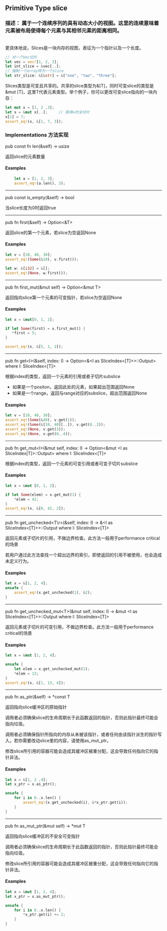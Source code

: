 ## Primitive Type slice

### 描述： 属于一个连续序列的具有动态大小的视图。这里的连续意味着元素被布局使得每个元素与其相邻元素的距离相同。
<br/>
更具体地说，Slices是一块内存的视图，表征为一个指针以及一个长度。

```rust
// 对一个Vec切片
let vec = vec![1, 2, 3];
let int_slice = &vec[..];
// 强制一个array转为一个slice
let str_slice: &[&str] = &["one", "two", "three"];
```

Slices类型是可变且共享的。共享的slice类型为&[T]，同时可变slice的类型是&mut [T]，这里T代表元素类型。举个例子，你可以更改可变slice指向的一块内存：

```rust
let mut x = [1, 2 ,3];
let x = &mut x[..];     // 取得x的全切片
x[1] = 7;
assert_eq!(x, &[1, 7, 3]);
```

### Implementations 方法实现

pub const fn len(&self) -> usize

返回slice的元素数量
    
#### Examples

```rust 
    let a = [1, 2, 3];
    assert_eq!(a.len(), 3);
```

***
    
pub const is_empty(&self) -> bool

当slice长度为0时返回true

***
    
pub fn first(&self) -> Option<&T>

返回slice的第一个元素，若slice为空返回None
    
#### Examples
    
```rust
let v = [10, 40, 30];
assert_eq!(Some(&10), v.first());

let w: &[i32] = &[];
assert_eq!(None, w.first());
```    

***
    
pub fn first_mut(&mut self) -> Option<&mut T>

返回指向slice第一个元素的可变指针，若slice为空返回None
    
#### Examples

 ```rust   
let x = &mut[0, 1, 2];

if let Some(first) = x.first_mut() {
    *first = 5;
}

assert_eq!(x, &[5, 1, 2]);
```     

***

pub fn get\<I\>(&self, index: I) -> Option<&<I as SliceIndex<[T]>>::Output>
            where I: SliceIndex<[T]>
            
根据index的类型，返回一个元素的引用或者子切片subslice

- 如果是一个positon，返回此处的元素，如果超出范围返回None
- 如果是一个range，返回与range对应的subslice，超出范围返回None

#### Examples

```rust 
let v = [10, 40, 30];
assert_eq!(Some(&40), v.get(1));
assert_eq!(Some(&[10, 40][..]), v.get(0..2));
assert_eq!(None, v.get(3));
assert_eq!(None, v.get(0..4));
```

***
    
pub fn get_mut\<I\>(&mut self, index: I) -> Option<&mut <I as SliceIndex[T]>::Output>
            where I: SliceIndex<[T]>
            
根据index的类型，返回一个元素的可变引用或者可变子切片subslice

#### Examples

```rust 
let x = &mut [0, 1, 2];

if let Some(elem) = x.get_mut(1) {
    *elem = 42;
}
assert_eq!(x, &[0, 42, 2]);
```

***
    
pub fn get_unchecked\<T\r>(&self, index: I) -> &<I as SliceIndex<[T]>>::Output
            where I: SliceIndex<[T]>
            
返回元素或子切片的引用，不做边界检查。此方法一般用于performance critical的场景

若用户通过此方法查找一个超出边界的索引，即使返回的引用不被使用，也会造成未定义行为。

#### Examples

```rust 
let x = &[1, 2, 4];
unsafe {
    assert_eq!(x.get_unchecked(1), &2);
}
```

***
    
pub fn get_unchecked_mut\<T\>(&mut self, index: I) -> &mut <I as SliceIndex<[T]>>::Output
            where I: SliceIndex<[T]>
            
返回元素或子切片的可变引用，不做边界检查。此方法一般用于performance critical的场景

#### Examples

```rust 
let x = &mut [1, 2, 4];

unsafe {
    let elem = x.get_unchecked_mut(1);
    *elem = 13;
}
assert_eq!(x, &[1, 13, 4]);
```   

***
    
pub fn as_ptr(&self) -> *const T

返回指向slice缓冲区的原始指针

调用者必须确保slice的生命周期长于此函数返回的指针，否则此指针最终可能会指向垃圾。

调用者必须确保指针所指向的内存从未被该指针，或者任何由该指针派生的指针写入。若你需要改动slice里的内容，请使用as_mut_ptr。

修改slice所引用的容器可能会造成其缓冲区被重分配，这会导致任何指向它的指针非法。

#### Examples

```rust 
let x = &[1, 2 ,4];
let x_ptr = x.as_ptr();

unsafe {
    for i in 0..x.len() {
        assert_eq!(x.get_unchecked(i), &*x_ptr.get(i));
    }
}
```

***
    
pub fn as_mut_ptr(&mut self) -> *mut T

返回指向slice缓冲区的不安全可变指针

调用者必须确保slice的生命周期长于此函数返回的指针，否则此指针最终可能会指向垃圾。

修改slice所引用的容器可能会造成其缓冲区被重分配，这会导致任何指向它的指针非法。

#### Examples

```rust 
let x = &mut [1, 2, 4];
let x_ptr = x.as_mut_ptr();

unsafe {
    for i in 0..x.len() {
        *x_ptr.get(i) += 2;
    }
}
```